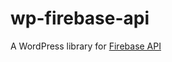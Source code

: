 # wp-firebase-api
A WordPress library for [Firebase API](https://firebase.google.com/docs/reference/rest/database/#section-api-usage)
